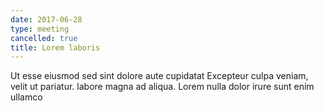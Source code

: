 ```yaml
---
date: 2017-06-28
type: meeting
cancelled: true
title: Lorem laboris
---
```

Ut esse eiusmod sed sint dolore aute cupidatat Excepteur culpa veniam, velit ut pariatur. labore magna ad aliqua. Lorem nulla dolor irure sunt enim ullamco
